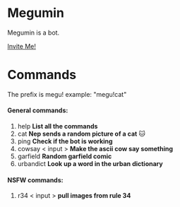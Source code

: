 # Megumin
Megumin is a bot. 

[Invite Me!](https://discordapp.com/api/oauth2/authorize?client_id=337569157857935361&permissions=8&scope=bot)
# Commands
The prefix is megu! example: "megu!cat"

#### General commands:
1. help **List all the commands**
2. cat **Nep sends a random picture of a cat** :cat:
3. ping **Check if the bot is working**
4. cowsay < input > **Make the ascii cow say something**
5. garfield **Random garfield comic**
6. urbandict **Look up a word in the urban dictionary**
#### NSFW commands:
1. r34 < input > **pull images from rule 34**

